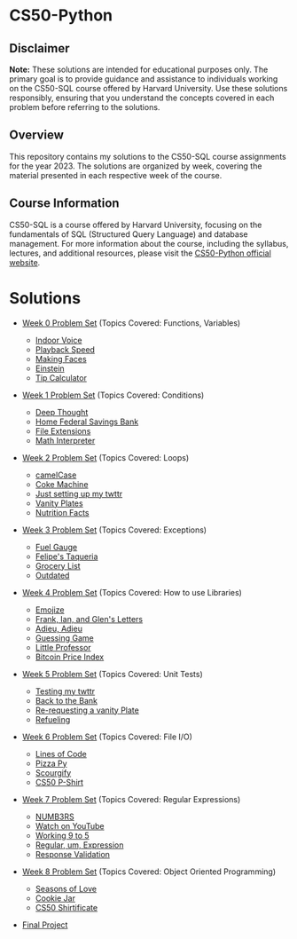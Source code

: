 # CS50-Python

## Disclaimer
**Note:** These solutions are intended for educational purposes only. The primary goal is to provide guidance and assistance to individuals working on the CS50-SQL course offered by Harvard University. Use these solutions responsibly, ensuring that you understand the concepts covered in each problem before referring to the solutions.

## Overview
This repository contains my solutions to the CS50-SQL course assignments for the year 2023. The solutions are organized by week, covering the material presented in each respective week of the course.

## Course Information
CS50-SQL is a course offered by Harvard University, focusing on the fundamentals of SQL (Structured Query Language) and database management. For more information about the course, including the syllabus, lectures, and additional resources, please visit the [CS50-Python official website](https://cs50.harvard.edu/python/2022/).

# Solutions
- [Week 0 Problem Set](https://cs50.harvard.edu/python/2022/psets/0/) (Topics Covered: Functions, Variables)
    - [Indoor Voice](https://github.com/tehraym/CS50-Python/tree/main/week_0/indoor)
    - [Playback Speed](https://github.com/tehraym/CS50-Python/tree/main/week_0/playback)
    - [Making Faces](https://github.com/tehraym/CS50-Python/tree/main/week_0/faces)
    - [Einstein](https://github.com/tehraym/CS50-Python/tree/main/week_0/einstein)
    - [Tip Calculator](https://github.com/tehraym/CS50-Python/tree/main/week_0/tip)

- [Week 1 Problem Set](https://cs50.harvard.edu/python/2022/psets/1/) (Topics Covered: Conditions)
    - [Deep Thought](https://github.com/tehraym/CS50-Python/tree/main/week_1/deep)
    - [Home Federal Savings Bank](https://github.com/tehraym/CS50-Python/tree/main/week_1/bank)
    - [File Extensions](https://github.com/tehraym/CS50-Python/tree/main/week_1/extensions)
    - [Math Interpreter](https://github.com/tehraym/CS50-Python/tree/main/week_1/interpreter)

- [Week 2 Problem Set](https://cs50.harvard.edu/python/2022/psets/2/) (Topics Covered: Loops)
    - [camelCase](https://github.com/tehraym/CS50-Python/tree/main/week_2/camel)
    - [Coke Machine](https://github.com/tehraym/CS50-Python/tree/main/week_2/coke)
    - [Just setting up my twttr](https://github.com/tehraym/CS50-Python/tree/main/week_2/twttr)
    - [Vanity Plates](https://github.com/tehraym/CS50-Python/tree/main/week_2/plates)
    - [Nutrition Facts](https://github.com/tehraym/CS50-Python/tree/main/week_2/nutrition)

- [Week 3 Problem Set](https://cs50.harvard.edu/python/2022/psets/3/) (Topics Covered: Exceptions)
    - [Fuel Gauge](https://github.com/tehraym/CS50-Python/tree/main/week_3/fuel)
    - [Felipe's Taqueria](https://github.com/tehraym/CS50-Python/tree/main/week_3/taqueria)
    - [Grocery List](https://github.com/tehraym/CS50-Python/tree/main/week_3/grocery)
    - [Outdated](https://github.com/tehraym/CS50-Python/tree/main/week_3/outdated)

- [Week 4 Problem Set](https://cs50.harvard.edu/python/2022/psets/4/) (Topics Covered: How to use Libraries)
    - [Emojize](https://github.com/tehraym/CS50-Python/tree/main/week_4/emojize)
    - [Frank, Ian, and Glen's Letters](https://github.com/tehraym/CS50-Python/tree/main/week_4/figlet)
    - [Adieu, Adieu](https://github.com/tehraym/CS50-Python/tree/main/week_4/adieu)
    - [Guessing Game](https://github.com/tehraym/CS50-Python/tree/main/week_4/game)
    - [Little Professor](https://github.com/tehraym/CS50-Python/tree/main/week_4/professor)
    - [Bitcoin Price Index](https://github.com/tehraym/CS50-Python/tree/main/week_4/bitcoin)

- [Week 5 Problem Set](https://cs50.harvard.edu/python/2022/psets/5/) (Topics Covered: Unit Tests)
    - [Testing my twttr](https://github.com/tehraym/CS50-Python/tree/main/week_5/test_twttr)
    - [Back to the Bank](https://github.com/tehraym/CS50-Python/tree/main/week_5/test_bank)
    - [Re-requesting a vanity Plate](https://github.com/tehraym/CS50-Python/tree/main/week_5/test_plates)
    - [Refueling](https://github.com/tehraym/CS50-Python/tree/main/week_5/test_fuel)

- [Week 6 Problem Set](https://cs50.harvard.edu/python/2022/psets/6/) (Topics Covered: File I/O)
    - [Lines of Code](https://github.com/tehraym/CS50-Python/tree/main/week_6/lines)
    - [Pizza Py](https://github.com/tehraym/CS50-Python/tree/main/week_6/pizza)
    - [Scourgify](https://github.com/tehraym/CS50-Python/tree/main/week_6/scourgify)
    - [CS50 P-Shirt](https://github.com/tehraym/CS50-Python/tree/main/week_6/shirt)

- [Week 7 Problem Set](https://cs50.harvard.edu/python/2022/psets/7/) (Topics Covered: Regular Expressions)
    - [NUMB3RS](https://github.com/tehraym/CS50-Python/tree/main/week_7/numb3rs)
    - [Watch on YouTube](https://github.com/tehraym/CS50-Python/tree/main/week_7/watch)
    - [Working 9 to 5](https://github.com/tehraym/CS50-Python/tree/main/week_7/working)
    - [Regular, um, Expression](https://github.com/tehraym/CS50-Python/tree/main/week_7/um)
    - [Response Validation](https://github.com/tehraym/CS50-Python/tree/main/week_7/response)

- [Week 8 Problem Set](https://cs50.harvard.edu/python/2022/psets/8/) (Topics Covered: Object Oriented Programming)
    - [Seasons of Love](https://github.com/tehraym/CS50-Python/tree/main/week_8/seasons)
    - [Cookie Jar](https://github.com/tehraym/CS50-Python/tree/main/week_8/jar)
    - [CS50 Shirtificate](https://github.com/tehraym/CS50-Python/tree/main/week_8/shirtificate)

- [Final Project](https://cs50.harvard.edu/python/2022/project/)
